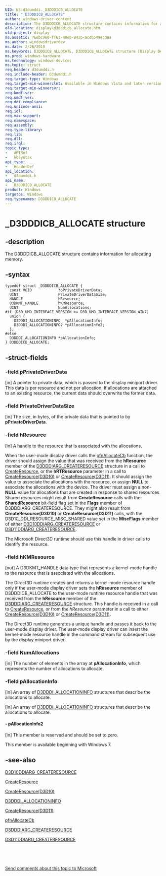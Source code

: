 ```yaml
---
UID: NS:d3dumddi._D3DDDICB_ALLOCATE
title: "_D3DDDICB_ALLOCATE"
author: windows-driver-content
description: The D3DDDICB_ALLOCATE structure contains information for allocating memory.
old-location: display\d3dddicb_allocate.htm
old-project: display
ms.assetid: 76ebc960-ff63-40eb-842b-acdb549ecdaa
ms.author: windowsdriverdev
ms.date: 2/26/2018
ms.keywords: D3DDDICB_ALLOCATE, D3DDDICB_ALLOCATE structure [Display Devices], D3D_param_Structs_6fe53e00-df9e-4e4b-b5e8-2cb3a1571868.xml, _D3DDDICB_ALLOCATE, d3dumddi/D3DDDICB_ALLOCATE, display.d3dddicb_allocate
ms.prod: windows-hardware
ms.technology: windows-devices
ms.topic: struct
req.header: d3dumddi.h
req.include-header: D3dumddi.h
req.target-type: Windows
req.target-min-winverclnt: Available in Windows Vista and later versions of the Windows operating systems.
req.target-min-winversvr: 
req.kmdf-ver: 
req.umdf-ver: 
req.ddi-compliance: 
req.unicode-ansi: 
req.idl: 
req.max-support: 
req.namespace: 
req.assembly: 
req.type-library: 
req.lib: 
req.dll: 
req.irql: 
topic_type:
-	APIRef
-	kbSyntax
api_type:
-	HeaderDef
api_location:
-	d3dumddi.h
api_name:
-	D3DDDICB_ALLOCATE
product: Windows
targetos: Windows
req.typenames: D3DDDICB_ALLOCATE
---
```


# _D3DDDICB_ALLOCATE structure


## -description


The D3DDDICB_ALLOCATE structure contains information for allocating memory.


## -syntax


````
typedef struct _D3DDDICB_ALLOCATE {
  const VOID            *pPrivateDriverData;
  UINT                  PrivateDriverDataSize;
  HANDLE                hResource;
  D3DKMT_HANDLE         hKMResource;
  UINT                  NumAllocations;
#if (D3D_UMD_INTERFACE_VERSION >= D3D_UMD_INTERFACE_VERSION_WIN7)
  union {
    D3DDDI_ALLOCATIONINFO  *pAllocationInfo;
    D3DDDI_ALLOCATIONINFO2 *pAllocationInfo2;
  };
#else 
  D3DDDI_ALLOCATIONINFO *pAllocationInfo;
} D3DDDICB_ALLOCATE;
````


## -struct-fields




### -field pPrivateDriverData

[in] A pointer to private data, which is passed to the display miniport driver. This data is per resource and not per allocation. If allocations are attached to an existing resource, the current data should overwrite the former data.


### -field PrivateDriverDataSize

[in] The size, in bytes, of the private data that is pointed to by <b>pPrivateDriverData</b>.


### -field hResource

[in] A handle to the resource that is associated with the allocations. 

When the user-mode display driver calls the <a href="..\d3dumddi\nc-d3dumddi-pfnd3dddi_allocatecb.md">pfnAllocateCb</a> function, the driver should assign the value that was received from the <b>hResource</b> member of the <a href="..\d3dukmdt\ns-d3dukmdt-_d3dddiarg_createresource.md">D3DDDIARG_CREATERESOURCE</a> structure in a call to <a href="..\d3dumddi\nc-d3dumddi-pfnd3dddi_createresource.md">CreateResource</a>, or the <b>hRTResource</b> parameter in a call to <a href="..\d3d10umddi\nc-d3d10umddi-pfnd3d10ddi_createresource.md">CreateResource(D3D10)</a> or <a href="..\d3d10umddi\nc-d3d10umddi-pfnd3d11ddi_createresource.md">CreateResource(D3D11)</a>. It should assign the value to associate the allocations with the resource, or assign <b>NULL</b> to associate the allocations with the device. The driver must assign a non-<b>NULL</b> value for allocations that are created in response to shared resources. Shared resources might result from <b>CreateResource</b> calls with the <b>SharedResource</b> bit-field flag set in the <b>Flags</b> member of D3DDDIARG_CREATERESOURCE. They might also result from <b>CreateResource(D3D10)</b> or <b>CreateResource(D3D11)</b> calls, with the D3D10_DDI_RESOURCE_MISC_SHARED value set in the <b>MiscFlags</b> member of either <a href="..\d3d10umddi\ns-d3d10umddi-d3d10ddiarg_createresource.md">D3D10DDIARG_CREATERESOURCE</a> or <a href="..\d3d10umddi\ns-d3d10umddi-d3d11ddiarg_createresource.md">D3D11DDIARG_CREATERESOURCE</a>.

The Microsoft Direct3D runtime should use this handle in driver calls to identify the resource.


### -field hKMResource

[out] A D3DKMT_HANDLE data type that represents a kernel-mode handle to the resource that is associated with the allocations.

The Direct3D runtime creates and returns a kernel-mode resource handle only if the user-mode display driver sets the <b>hResource</b> member of D3DDDICB_ALLOCATE to the user-mode runtime resource handle that was received from the <b>hResource</b> member of the <a href="..\d3dukmdt\ns-d3dukmdt-_d3dddiarg_createresource.md">D3DDDIARG_CREATERESOURCE</a> structure. This handle is received in a call to <a href="..\d3dumddi\nc-d3dumddi-pfnd3dddi_createresource.md">CreateResource</a>, or from the <i>hResource</i> parameter in a call to either <a href="..\d3d10umddi\nc-d3d10umddi-pfnd3d10ddi_createresource.md">CreateResource(D3D10)</a> or <a href="..\d3d10umddi\nc-d3d10umddi-pfnd3d11ddi_createresource.md">CreateResource(D3D11)</a>. 

The Direct3D runtime generates a unique handle and passes it back to the user-mode display driver. The user-mode display driver can insert the kernel-mode resource handle in the command stream for subsequent use by the display miniport driver.


### -field NumAllocations

[in] The number of elements in the array at <b>pAllocationInfo</b>, which represents the number of allocations to allocate.


### -field pAllocationInfo

[in] An array of <a href="..\d3dukmdt\ns-d3dukmdt-_d3dddi_allocationinfo.md">D3DDDI_ALLOCATIONINFO</a> structures that describe the allocations to allocate.

[in] An array of <a href="..\d3dukmdt\ns-d3dukmdt-_d3dddi_allocationinfo.md">D3DDDI_ALLOCATIONINFO</a> structures that describe the allocations to allocate.


#### - pAllocationInfo2

[in] This member is reserved and should be set to zero.

This member is available beginning with Windows 7.


## -see-also

<a href="..\d3d10umddi\ns-d3d10umddi-d3d10ddiarg_createresource.md">D3D10DDIARG_CREATERESOURCE</a>



<a href="..\d3dumddi\nc-d3dumddi-pfnd3dddi_createresource.md">CreateResource</a>



<a href="..\d3d10umddi\nc-d3d10umddi-pfnd3d10ddi_createresource.md">CreateResource(D3D10)</a>



<a href="..\d3dukmdt\ns-d3dukmdt-_d3dddi_allocationinfo.md">D3DDDI_ALLOCATIONINFO</a>



<a href="..\d3d10umddi\nc-d3d10umddi-pfnd3d11ddi_createresource.md">CreateResource(D3D11)</a>



<a href="..\d3dumddi\nc-d3dumddi-pfnd3dddi_allocatecb.md">pfnAllocateCb</a>



<a href="..\d3dukmdt\ns-d3dukmdt-_d3dddiarg_createresource.md">D3DDDIARG_CREATERESOURCE</a>



<a href="..\d3d10umddi\ns-d3d10umddi-d3d11ddiarg_createresource.md">D3D11DDIARG_CREATERESOURCE</a>



 

 

<a href="mailto:wsddocfb@microsoft.com?subject=Documentation%20feedback [display\display]:%20D3DDDICB_ALLOCATE structure%20 RELEASE:%20(2/26/2018)&amp;body=%0A%0APRIVACY STATEMENT%0A%0AWe use your feedback to improve the documentation. We don't use your email address for any other purpose, and we'll remove your email address from our system after the issue that you're reporting is fixed. While we're working to fix this issue, we might send you an email message to ask for more info. Later, we might also send you an email message to let you know that we've addressed your feedback.%0A%0AFor more info about Microsoft's privacy policy, see http://privacy.microsoft.com/en-us/default.aspx." title="Send comments about this topic to Microsoft">Send comments about this topic to Microsoft</a>

